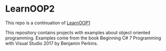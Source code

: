 # LearnOOP2

This repo is a continuation of [LearnOOP1](https://github.com/aschutgh/LearnOOP)

This repository contains projects with examples about object oriented programming. 
Examples come from the book Beginning C# 7 Programming with Visual Studio 2017 by Benjamin Perkins.

